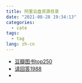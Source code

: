 ```yaml
---
title: 阿里云盘资源目录
date: "2021-08-28 19:34:13"
categories:
  - cate
tags:
  - tag
lang: zh-cn
---
```


- [豆瓣图书top250](https://www.aliyundrive.com/s/5HSdiyEZCuf)
- [请回答1988](https://www.aliyundrive.com/s/BgGR7VmXmQn)
- 

